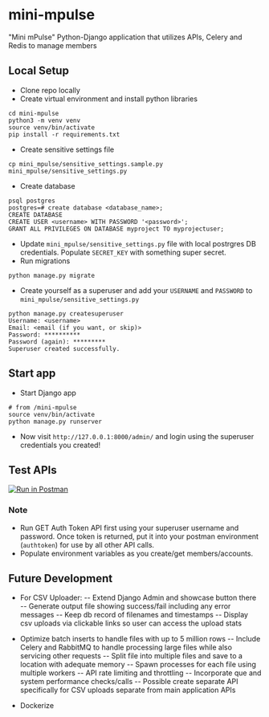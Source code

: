 # mini-mpulse
"Mini mPulse" Python-Django application that utilizes APIs, Celery and Redis to manage members 

## Local Setup
 - Clone repo locally
 - Create virtual environment and install python libraries
```
cd mini-mpulse
python3 -m venv venv
source venv/bin/activate
pip install -r requirements.txt
```
- Create sensitive settings file
```
cp mini_mpulse/sensitive_settings.sample.py mini_mpulse/sensitive_settings.py
```
- Create database 
```
psql postgres
postgres=# create database <database_name>;
CREATE DATABASE
CREATE USER <username> WITH PASSWORD '<password>';
GRANT ALL PRIVILEGES ON DATABASE myproject TO myprojectuser;
```
- Update `mini_mpulse/sensitive_settings.py` file with local postrgres DB credentials. Populate `SECRET_KEY` with something super secret.
- Run migrations
```
python manage.py migrate
```
- Create yourself as a superuser and add your `USERNAME` and `PASSWORD` to `mini_mpulse/sensitive_settings.py`
```
python manage.py createsuperuser
Username: <username>
Email: <email (if you want, or skip)>
Password: **********
Password (again): *********
Superuser created successfully.
```
## Start app
- Start Django app
```
# from /mini-mpulse
source venv/bin/activate
python manage.py runserver
```
- Now visit `http://127.0.0.1:8000/admin/` and login using the superuser credentials you created! 

## Test APIs
[![Run in Postman](https://run.pstmn.io/button.svg)](https://app.getpostman.com/run-collection/eac83d52514bd1b5655b#?env%5B00%20-%20Mini-Mpulse-User%5D=W3sia2V5IjoidXNlcm5hbWUiLCJ2YWx1ZSI6IiIsImVuYWJsZWQiOnRydWV9LHsia2V5IjoicGFzc3dvcmQiLCJ2YWx1ZSI6IiIsImVuYWJsZWQiOnRydWV9LHsia2V5IjoiYXV0aHRva2VuIiwidmFsdWUiOiIiLCJlbmFibGVkIjp0cnVlfSx7ImtleSI6ImlkIiwidmFsdWUiOiIiLCJlbmFibGVkIjp0cnVlfSx7ImtleSI6ImFjY291bnRfaWQiLCJ2YWx1ZSI6IiIsImVuYWJsZWQiOnRydWV9LHsia2V5IjoibWVtYmVyX2lkIiwidmFsdWUiOiIiLCJlbmFibGVkIjp0cnVlfSx7ImtleSI6InBob25lX251bWJlciIsInZhbHVlIjoiIiwiZW5hYmxlZCI6dHJ1ZX0seyJrZXkiOiJjbGllbnRfbWVtYmVyX2lkIiwidmFsdWUiOiIiLCJlbmFibGVkIjp0cnVlfV0=)
### Note 
- Run GET Auth Token API first using your superuser username and password. Once token is returned, put it into your postman environment (`authtoken`) for use by all other API calls.
- Populate environment variables as you create/get members/accounts.

## Future Development
- For CSV Uploader: 
-- Extend Django Admin and showcase button there
-- Generate output file showing success/fail including any error messages
-- Keep db record of filenames and timestamps
-- Display csv uploads via clickable links so user can access the upload stats

- Optimize batch inserts to handle files with up to 5 million rows
-- Include Celery and RabbitMQ to handle processing large files while also servicing other requests
-- Split file into multiple files and save to a location with adequate memory
-- Spawn processes for each file using multiple workers
-- API rate limiting and throttling
-- Incorporate que and system performance checks/calls
-- Possible create separate API specifically for CSV uploads separate from main application APIs

- Dockerize

